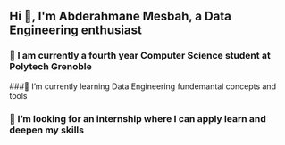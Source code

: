 ## Hi 👋, I'm Abderahmane Mesbah, a Data Engineering enthusiast 
 
### 🏫 I am currently a fourth year Computer Science student at Polytech Grenoble 

###🌱 I’m currently learning Data Engineering fundemantal concepts and tools 

### 🔭 I’m looking for an internship where I can apply learn and deepen my skills

<!--
**ABMesbh/ABMesbh** is a ✨ _special_ ✨ repository because its `README.md` (this file) appears on your GitHub profile.

Here are some ideas to get you started:

- 🔭 I’m currently working on ...
- 🌱 I’m currently learning ...
- 👯 I’m looking to collaborate on ...
- 🤔 I’m looking for help with ...
- 💬 Ask me about ...
- 📫 How to reach me: ...
- 😄 Pronouns: ...
- ⚡ Fun fact: ...
-->
